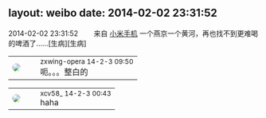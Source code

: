 layout: weibo
date: 2014-02-02 23:31:52
---
<meta name="referrer" content="no-referrer" />

2014-02-02 23:31:52  &nbsp;&nbsp;&nbsp;&nbsp;&nbsp;&nbsp; 来自 <a href="http://app.weibo.com/t/feed/22zMnn" rel="nofollow">小米手机</a>
一个燕京一个黄河，再也找不到更难喝的啤酒了……[生病][生病] ​​​

<table style="width: 100%;">
  <tr>
    <td style="width: 40px;"><img style="border-radius:50%" src="https://tva4.sinaimg.cn/crop.0.0.180.180.50/735b8c72jw1e8qgp5bmzyj2050050aa8.jpg?KID=imgbed,tva&Expires=1624465145&ssig=p2ssm6O99X"></td>
    <td colspan="2"><small>zxwing-opera 14-2-3 09:50</small><br/>呃。。。整白的</td>
  </tr>
</table>

<table style="width: 100%;">
  <tr>
    <td style="width: 40px;"><img style="border-radius:50%" src="https://tva3.sinaimg.cn/crop.0.0.1242.1242.50/801f7e9ajw8f3peekcgoqj20yi0yidg9.jpg?KID=imgbed,tva&Expires=1624465145&ssig=ACZoDE0cNh"></td>
    <td colspan="2"><small>xcv58_ 14-2-3 00:43</small><br/>haha</td>
  </tr>
</table>
